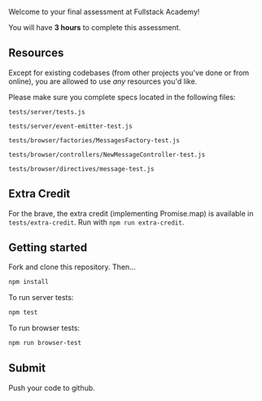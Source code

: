Welcome to your final assessment at Fullstack Academy!

You will have **3 hours** to complete this assessment.

## Resources

Except for existing codebases (from other projects you've done or from online), you are allowed to use *any* resources you'd like.

Please make sure you complete specs located in the following files:

`tests/server/tests.js`

`tests/server/event-emitter-test.js`

`tests/browser/factories/MessagesFactory-test.js`

`tests/browser/controllers/NewMessageController-test.js`

`tests/browser/directives/message-test.js`

## Extra Credit

For the brave, the extra credit (implementing Promise.map) is available in `tests/extra-credit`. Run with `npm run extra-credit`.

## Getting started

Fork and clone this repository. Then...

```bash
npm install
```

To run server tests:

```bash
npm test
```

To run browser tests:

```bash
npm run browser-test
```

## Submit

Push your code to github.
